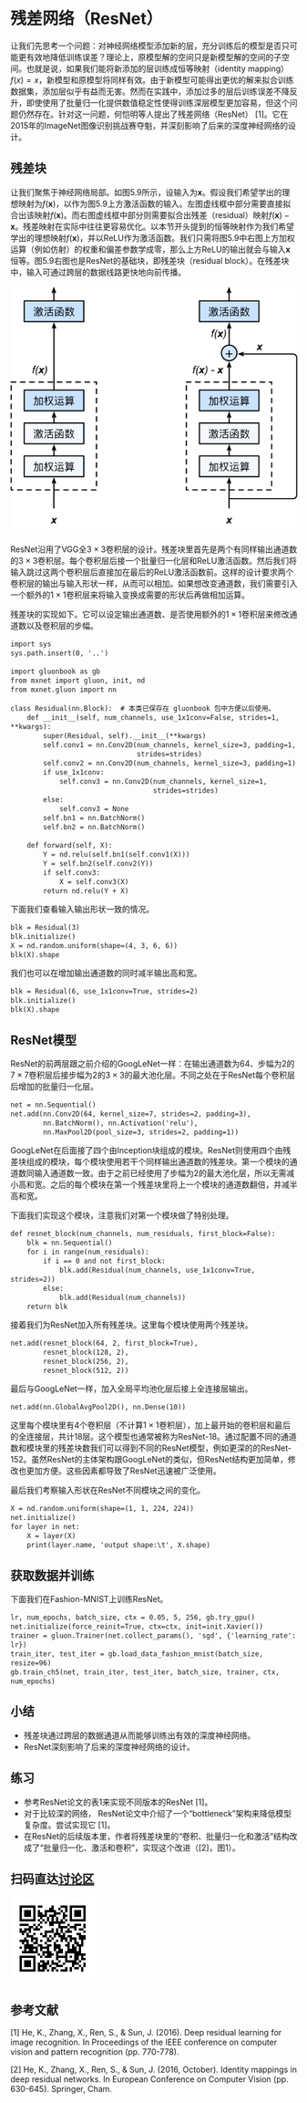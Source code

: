 # 残差网络（ResNet）

让我们先思考一个问题：对神经网络模型添加新的层，充分训练后的模型是否只可能更有效地降低训练误差？理论上，原模型解的空间只是新模型解的空间的子空间。也就是说，如果我们能将新添加的层训练成恒等映射（identity mapping）$f(x) = x$，新模型和原模型将同样有效。由于新模型可能得出更优的解来拟合训练数据集，添加层似乎有益而无害。然而在实践中，添加过多的层后训练误差不降反升，即使使用了批量归一化提供数值稳定性使得训练深层模型更加容易，但这个问题仍然存在。针对这一问题，何恺明等人提出了残差网络（ResNet） [1]。它在2015年的ImageNet图像识别挑战赛夺魁，并深刻影响了后来的深度神经网络的设计。


## 残差块

让我们聚焦于神经网络局部。如图5.9所示，设输入为$\boldsymbol{x}$。假设我们希望学出的理想映射为$f(\boldsymbol{x})$，以作为图5.9上方激活函数的输入。左图虚线框中部分需要直接拟合出该映射$f(\boldsymbol{x})$。而右图虚线框中部分则需要拟合出残差（residual）映射$f(\boldsymbol{x})-\boldsymbol{x}$。残差映射在实际中往往更容易优化。以本节开头提到的恒等映射作为我们希望学出的理想映射$f(\boldsymbol{x})$，并以ReLU作为激活函数。我们只需将图5.9中右图上方加权运算（例如仿射）的权重和偏差参数学成零，那么上方ReLU的输出就会与输入$\boldsymbol{x}$恒等。图5.9右图也是ResNet的基础块，即残差块（residual block）。在残差块中，输入可通过跨层的数据线路更快地向前传播。

![设输入为$\boldsymbol{x}$。假设图中最上方ReLU的理想映射为$f(\boldsymbol{x})$。左图虚线框中部分需要直接拟合出该映射$f(\boldsymbol{x})$。而右图虚线框中部分需要拟合出残差映射$f(\boldsymbol{x})-\boldsymbol{x}$。](../img/residual-block.svg)

ResNet沿用了VGG全$3\times 3$卷积层的设计。残差块里首先是两个有同样输出通道数的$3\times 3$卷积层。每个卷积层后接一个批量归一化层和ReLU激活函数。然后我们将输入跳过这两个卷积层后直接加在最后的ReLU激活函数前。这样的设计要求两个卷积层的输出与输入形状一样，从而可以相加。如果想改变通道数，我们需要引入一个额外的$1\times 1$卷积层来将输入变换成需要的形状后再做相加运算。

残差块的实现如下。它可以设定输出通道数、是否使用额外的$1\times 1$卷积层来修改通道数以及卷积层的步幅。

```{.python .input  n=1}
import sys
sys.path.insert(0, '..')

import gluonbook as gb
from mxnet import gluon, init, nd
from mxnet.gluon import nn

class Residual(nn.Block):  # 本类已保存在 gluonbook 包中方便以后使用。
    def __init__(self, num_channels, use_1x1conv=False, strides=1, **kwargs):
        super(Residual, self).__init__(**kwargs)
        self.conv1 = nn.Conv2D(num_channels, kernel_size=3, padding=1,
                               strides=strides)
        self.conv2 = nn.Conv2D(num_channels, kernel_size=3, padding=1)
        if use_1x1conv:
            self.conv3 = nn.Conv2D(num_channels, kernel_size=1,
                                   strides=strides)
        else:
            self.conv3 = None
        self.bn1 = nn.BatchNorm()
        self.bn2 = nn.BatchNorm()

    def forward(self, X):
        Y = nd.relu(self.bn1(self.conv1(X)))
        Y = self.bn2(self.conv2(Y))
        if self.conv3:
            X = self.conv3(X)
        return nd.relu(Y + X)
```

下面我们查看输入输出形状一致的情况。

```{.python .input  n=2}
blk = Residual(3)
blk.initialize()
X = nd.random.uniform(shape=(4, 3, 6, 6))
blk(X).shape
```

我们也可以在增加输出通道数的同时减半输出高和宽。

```{.python .input  n=3}
blk = Residual(6, use_1x1conv=True, strides=2)
blk.initialize()
blk(X).shape
```

## ResNet模型

ResNet的前两层跟之前介绍的GoogLeNet一样：在输出通道数为64、步幅为2的$7\times 7$卷积层后接步幅为2的$3\times 3$的最大池化层。不同之处在于ResNet每个卷积层后增加的批量归一化层。

```{.python .input}
net = nn.Sequential()
net.add(nn.Conv2D(64, kernel_size=7, strides=2, padding=3),
        nn.BatchNorm(), nn.Activation('relu'),
        nn.MaxPool2D(pool_size=3, strides=2, padding=1))
```

GoogLeNet在后面接了四个由Inception块组成的模块。ResNet则使用四个由残差块组成的模块，每个模块使用若干个同样输出通道数的残差块。第一个模块的通道数同输入通道数一致。由于之前已经使用了步幅为2的最大池化层，所以无需减小高和宽。之后的每个模块在第一个残差块里将上一个模块的通道数翻倍，并减半高和宽。

下面我们实现这个模块，注意我们对第一个模块做了特别处理。

```{.python .input  n=4}
def resnet_block(num_channels, num_residuals, first_block=False):
    blk = nn.Sequential()
    for i in range(num_residuals):
        if i == 0 and not first_block:
            blk.add(Residual(num_channels, use_1x1conv=True, strides=2))
        else:
            blk.add(Residual(num_channels))
    return blk
```

接着我们为ResNet加入所有残差块。这里每个模块使用两个残差块。

```{.python .input  n=5}
net.add(resnet_block(64, 2, first_block=True),
        resnet_block(128, 2),
        resnet_block(256, 2),
        resnet_block(512, 2))
```

最后与GoogLeNet一样，加入全局平均池化层后接上全连接层输出。

```{.python .input}
net.add(nn.GlobalAvgPool2D(), nn.Dense(10))
```

这里每个模块里有4个卷积层（不计算$1\times 1$卷积层），加上最开始的卷积层和最后的全连接层，共计18层。这个模型也通常被称为ResNet-18。通过配置不同的通道数和模块里的残差块数我们可以得到不同的ResNet模型，例如更深的的ResNet-152。虽然ResNet的主体架构跟GoogLeNet的类似，但ResNet结构更加简单，修改也更加方便。这些因素都导致了ResNet迅速被广泛使用。

最后我们考察输入形状在ResNet不同模块之间的变化。

```{.python .input  n=6}
X = nd.random.uniform(shape=(1, 1, 224, 224))
net.initialize()
for layer in net:
    X = layer(X)
    print(layer.name, 'output shape:\t', X.shape)
```

## 获取数据并训练

下面我们在Fashion-MNIST上训练ResNet。

```{.python .input}
lr, num_epochs, batch_size, ctx = 0.05, 5, 256, gb.try_gpu()
net.initialize(force_reinit=True, ctx=ctx, init=init.Xavier())
trainer = gluon.Trainer(net.collect_params(), 'sgd', {'learning_rate': lr})
train_iter, test_iter = gb.load_data_fashion_mnist(batch_size, resize=96)
gb.train_ch5(net, train_iter, test_iter, batch_size, trainer, ctx, num_epochs)
```

## 小结

* 残差块通过跨层的数据通道从而能够训练出有效的深度神经网络。
* ResNet深刻影响了后来的深度神经网络的设计。


## 练习

* 参考ResNet论文的表1来实现不同版本的ResNet [1]。
* 对于比较深的网络， ResNet论文中介绍了一个“bottleneck”架构来降低模型复杂度。尝试实现它 [1]。
* 在ResNet的后续版本里，作者将残差块里的“卷积、批量归一化和激活”结构改成了“批量归一化、激活和卷积”，实现这个改进（[2]，图1）。

## 扫码直达[讨论区](https://discuss.gluon.ai/t/topic/1663)

![](../img/qr_resnet-gluon.svg)

## 参考文献

[1] He, K., Zhang, X., Ren, S., & Sun, J. (2016). Deep residual learning for image recognition. In Proceedings of the IEEE conference on computer vision and pattern recognition (pp. 770-778).

[2] He, K., Zhang, X., Ren, S., & Sun, J. (2016, October). Identity mappings in deep residual networks. In European Conference on Computer Vision (pp. 630-645). Springer, Cham.
